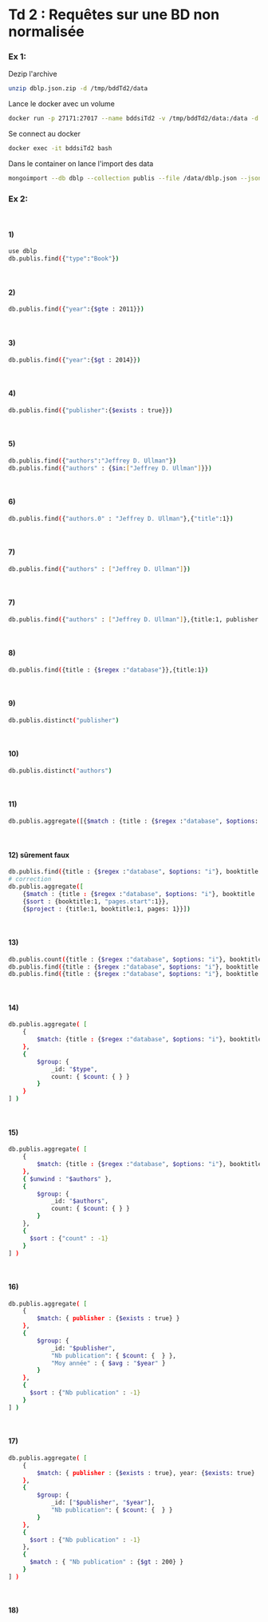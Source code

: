 # Td 2  : Requêtes sur une BD non normalisée


### Ex 1:

Dezip l'archive
```bash
unzip dblp.json.zip -d /tmp/bddTd2/data
```

Lance le docker avec un volume
```bash
docker run -p 27171:27017 --name bddsiTd2 -v /tmp/bddTd2/data:/data -d mongo
```

Se connect au docker
```bash
docker exec -it bddsiTd2 bash
```

Dans le container on lance l'import des data
```bash
mongoimport --db dblp --collection publis --file /data/dblp.json --jsonArray
```



### Ex 2:

&nbsp;
#### 1)
```bash
use dblp
db.publis.find({"type":"Book"})
```

&nbsp;
#### 2)
```bash
db.publis.find({"year":{$gte : 2011}})
```

&nbsp;
#### 3)
```bash
db.publis.find({"year":{$gt : 2014}})
```

&nbsp;
#### 4)
```bash
db.publis.find({"publisher":{$exists : true}})
```

&nbsp;
#### 5)
```bash
db.publis.find({"authors":"Jeffrey D. Ullman"})
db.publis.find({"authors" : {$in:["Jeffrey D. Ullman"]}})
```

&nbsp;
#### 6)
```bash
db.publis.find({"authors.0" : "Jeffrey D. Ullman"},{"title":1})
```

&nbsp;
#### 7)
```bash
db.publis.find({"authors" : ["Jeffrey D. Ullman"]})
```

&nbsp;
#### 7)
```bash
db.publis.find({"authors" : ["Jeffrey D. Ullman"]},{title:1, publisher:1})
```

&nbsp;
#### 8)
```bash
db.publis.find({title : {$regex :"database"}},{title:1})
```

&nbsp;
#### 9)
```bash
db.publis.distinct("publisher")
```

&nbsp;
#### 10)
```bash
db.publis.distinct("authors")
```

&nbsp;
#### 11)
```bash
db.publis.aggregate([{$match : {title : {$regex :"database", $options: "i"}, booktitle : {$exists : true}, "pages.start" : {$exists : true}}}, {$sort : {booktitle:1, "pages.start":1}}])
```

&nbsp;
#### 12) sûrement faux
```bash
db.publis.find({title : {$regex :"database", $options: "i"}, booktitle : {$exists : true}, "pages.start" : {$exists : true}},{title:1, booktitle:1, pages:1})
# correction
db.publis.aggregate([
    {$match : {title : {$regex :"database", $options: "i"}, booktitle : {$exists : true}, "pages.start" : {$exists : true}}}, 
    {$sort : {booktitle:1, "pages.start":1}},
    {$project : {title:1, booktitle:1, pages: 1}}])
```

&nbsp;
#### 13)
```bash
db.publis.count({title : {$regex :"database", $options: "i"}, booktitle : {$exists : true}, "pages.start" : {$exists : true}})
db.publis.find({title : {$regex :"database", $options: "i"}, booktitle : {$exists : true}, "pages.start" : {$exists : true}}).count()
db.publis.find({title : {$regex :"database", $options: "i"}, booktitle : {$exists : true}, "pages.start" : {$exists : true}}).length()
```

&nbsp;
#### 14)
```bash
db.publis.aggregate( [
    {
        $match: {title : {$regex :"database", $options: "i"}, booktitle : {$exists : true}, "pages.start" : {$exists : true}}
    },
    {
        $group: {
            _id: "$type",
            count: { $count: { } }
        }
    }
] )
```

&nbsp;
#### 15)
```bash
db.publis.aggregate( [
    {
        $match: {title : {$regex :"database", $options: "i"}, booktitle : {$exists : true}, "pages.start" : {$exists : true}}
    },
    { $unwind : "$authors" },
    {
        $group: {
            _id: "$authors",
            count: { $count: { } }
        }
    },
    {
      $sort : {"count" : -1}
    }
] )
```


&nbsp;
#### 16)
```bash
db.publis.aggregate( [
    {
        $match: { publisher : {$exists : true} }
    },
    {
        $group: {
            _id: "$publisher",
            "Nb publication": { $count: {  } },
            "Moy année" : { $avg : "$year" }
        }
    },
    {
      $sort : {"Nb publication" : -1}
    }
] ) 
```


&nbsp;
#### 17)
```bash
db.publis.aggregate( [
    {
        $match: { publisher : {$exists : true}, year: {$exists: true}  }
    },
    {
        $group: {
            _id: ["$publisher", "$year"],
            "Nb publication": { $count: {  } }
        }
    },
    {
      $sort : {"Nb publication" : -1}
    }, 
    {
      $match : { "Nb publication" : {$gt : 200} }
    }
] ) 
```


&nbsp;
#### 18)
```bash

```